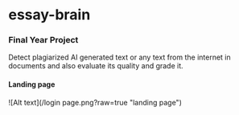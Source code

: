 # essay-brain
### Final Year Project
Detect plagiarized AI generated text or any text from the internet in documents and also evaluate its quality and grade it.

#### Landing page
![Alt text](/login page.png?raw=true "landing page")
